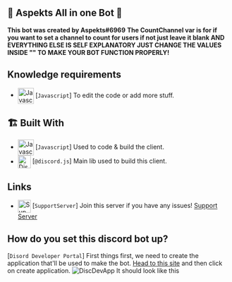 ## 💖 Aspekts All in one Bot 💖
**This bot was created by Aspekts#6969**
**The CountChannel var is for if you want to set a channel to count for users if not just leave it blank AND EVERYTHING ELSE IS SELF EXPLANATORY JUST CHANGE THE VALUES 
INSIDE "" TO MAKE YOUR BOT FUNCTION PROPERLY!**
## Knowledge requirements

-   <img src="https://i.imgur.com/c5d7pwC.png" alt="Javascript" width="36" align="center"> [`Javascript`] To edit the code or add more stuff.

## 🏗️ Built With

-   <img src="https://i.imgur.com/c5d7pwC.png" alt="Javascript" width="36" align="center"> [`Javascript`] Used to code & build the client.
-   <img src="https://i.imgur.com/I1MGCQ9.png" alt="Discord.js" width="29" align="center"> [`@discord.js`] Main lib used to build this client.
## Links
-   <img src="https://i.imgur.com/AoMmUW4.png" alt="SupportServer" width="29" align="center"> [`SupportServer`] Join this server if you have any issues!
[Support Server](https://discord.gg/HfUFThtgPq)
 ## How do you set this discord bot up?
 
 [`Disord Developer Portal`] First things first, we need to create the application that'll be used to make the bot.
 [Head to this site](https://discord.com/developers/applications) and then click on create application.
 <img src="https://i.imgur.com/9QcFMdq.jpg" alt="DiscDevApp"> It should look like this
